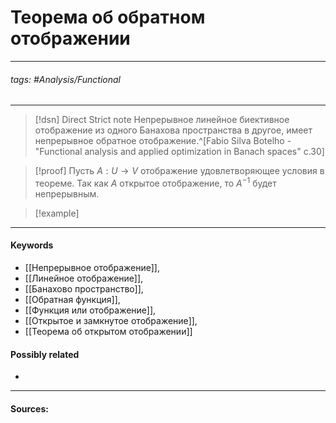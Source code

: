 # Теорема об обратном отображении
***
###### tags: #Analysis/Functional  
***
>[!dsn] Direct Strict note
>Непрерывное линейное биективное отображение из одного Банахова пространства в другое, имеет непрерывное обратное отображение.^[Fabio Silva Botelho - "Functional analysis and applied optimization in Banach spaces" c.30]


>[!proof]
>Пусть $A:U\to V$ отображение удовлетворяющее условия в теореме. Так как $A$ открытое отображение, то $A^{-1}$ будет непрерывным.

>[!example] 
>
***
#### Keywords
- [[Непрерывное отображение]],
- [[Линейное отображение]],
- [[Банахово пространство]],
- [[Обратная функция]],
- [[Функция или отображение]],
- [[Открытое и замкнутое отображение]],
- [[Теорема об открытом отображении]]
#### Possibly related
- 
***
#### Sources: